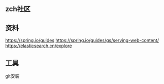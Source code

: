 ## zch社区

## 资料
https://spring.io/guides
https://spring.io/guides/gs/serving-web-content/
https://elasticsearch.cn/explore

## 工具
git安装